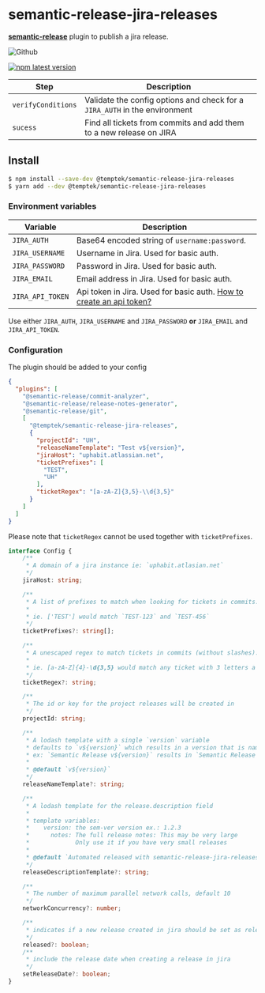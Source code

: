 # semantic-release-jira-releases

[**semantic-release**](https://github.com/semantic-release/semantic-release) plugin to publish a jira release.

![Github](https://github.com/boxcee/semantic-release-jira-releases/actions/workflows/release.yml/badge.svg)

[![npm latest version](https://img.shields.io/npm/v/temptek/semantic-release-jira-releases/latest.svg)](https://www.npmjs.com/package/semantic-release-jira-releases)

| Step               | Description                                                                                                                                   |
|--------------------|----------------------------------------------------------------------------|
| `verifyConditions` | Validate the config options and check for a `JIRA_AUTH` in the environment |
| `sucess`           | Find all tickets from commits and add them to a new release on JIRA        |

## Install

```bash
$ npm install --save-dev @temptek/semantic-release-jira-releases
$ yarn add --dev @temptek/semantic-release-jira-releases
```

### Environment variables

| Variable                | Description                                                                                                                                                               |
| ----------------------- | ------------------------------------------------------------------------------------------------------------------------------------------------------------------------- |
| `JIRA_AUTH`             | Base64 encoded string of `username:password`.                                                                                                                             |
| `JIRA_USERNAME`         | Username in Jira. Used for basic auth.                                                                                                                                    |
| `JIRA_PASSWORD`         | Password in Jira. Used for basic auth.                                                                                                                                    |
| `JIRA_EMAIL`            | Email address in Jira. Used for basic auth.                                                                                                                               |
| `JIRA_API_TOKEN`        | Api token in Jira. Used for basic auth. [How to create an api token?](https://support.atlassian.com/atlassian-account/docs/manage-api-tokens-for-your-atlassian-account/) |          

Use either `JIRA_AUTH`, `JIRA_USERNAME` and `JIRA_PASSWORD` **or** `JIRA_EMAIL` and `JIRA_API_TOKEN`.

### Configuration

The plugin should be added to your config

```json
{
  "plugins": [
    "@semantic-release/commit-analyzer",
    "@semantic-release/release-notes-generator",
    "@semantic-release/git",
    [
      "@temptek/semantic-release-jira-releases",
      {
        "projectId": "UH",
        "releaseNameTemplate": "Test v${version}",
        "jiraHost": "uphabit.atlassian.net",
        "ticketPrefixes": [
          "TEST",
          "UH"
        ],
        "ticketRegex": "[a-zA-Z]{3,5}-\\d{3,5}"
      }
    ]
  ]
}
```
Please note that `ticketRegex` cannot be used together with `ticketPrefixes`.

```typescript
interface Config {
    /**
     * A domain of a jira instance ie: `uphabit.atlasian.net`
     */
    jiraHost: string;

    /**
     * A list of prefixes to match when looking for tickets in commits. Cannot be used together with ticketRegex.
     *
     * ie. ['TEST'] would match `TEST-123` and `TEST-456`
     */
    ticketPrefixes?: string[];

    /**
     * A unescaped regex to match tickets in commits (without slashes). Cannot be used together with ticketPrefixes.
     *
     * ie. [a-zA-Z]{4}-\d{3,5} would match any ticket with 3 letters a dash and 3 to 5 numbers, such as `TEST-456`, `TEST-5643` and `TEST-56432`
     */
    ticketRegex?: string;

    /**
     * The id or key for the project releases will be created in
     */
    projectId: string;

    /**
     * A lodash template with a single `version` variable
     * defaults to `v${version}` which results in a version that is named like `v1.0.0`
     * ex: `Semantic Release v${version}` results in `Semantic Release v1.0.0`
     *
     * @default `v${version}`
     */
    releaseNameTemplate?: string;

    /**
     * A lodash template for the release.description field
     *
     * template variables:
     *    version: the sem-ver version ex.: 1.2.3
     *      notes: The full release notes: This may be very large
     *             Only use it if you have very small releases
     *
     * @default `Automated released with semantic-release-jira-releases https://git.io/JvAbj`
     */
    releaseDescriptionTemplate?: string;

    /**
     * The number of maximum parallel network calls, default 10
     */
    networkConcurrency?: number;

    /**
     * indicates if a new release created in jira should be set as released
     */
    released?: boolean;
    /**
     * include the release date when creating a release in jira
     */
    setReleaseDate?: boolean;
}
```
